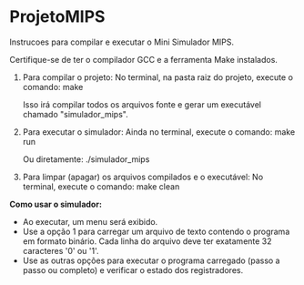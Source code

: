 # ProjetoMIPS
Instrucoes para compilar e executar o Mini Simulador MIPS.

Certifique-se de ter o compilador GCC e a ferramenta Make instalados.

1. Para compilar o projeto:
   No terminal, na pasta raiz do projeto, execute o comando:
   make

   Isso irá compilar todos os arquivos fonte e gerar um executável chamado "simulador_mips".

2. Para executar o simulador:
   Ainda no terminal, execute o comando:
   make run
   
   Ou diretamente:
   ./simulador_mips

3. Para limpar (apagar) os arquivos compilados e o executável:
   No terminal, execute o comando:
   make clean

**Como usar o simulador:**
- Ao executar, um menu será exibido.
- Use a opção 1 para carregar um arquivo de texto contendo o programa em formato binário. Cada linha do arquivo deve ter exatamente 32 caracteres '0' ou '1'.
- Use as outras opções para executar o programa carregado (passo a passo ou completo) e verificar o estado dos registradores.